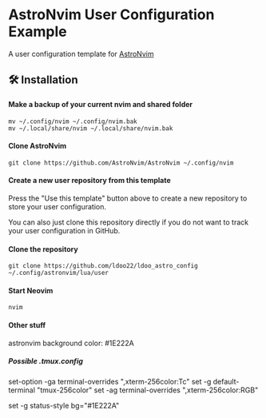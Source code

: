 # AstroNvim User Configuration Example

A user configuration template for [AstroNvim](https://github.com/AstroNvim/AstroNvim)

## 🛠️ Installation

#### Make a backup of your current nvim and shared folder

```shell
mv ~/.config/nvim ~/.config/nvim.bak
mv ~/.local/share/nvim ~/.local/share/nvim.bak
```

#### Clone AstroNvim

```shell
git clone https://github.com/AstroNvim/AstroNvim ~/.config/nvim
```

#### Create a new user repository from this template

Press the "Use this template" button above to create a new repository to store your user configuration.

You can also just clone this repository directly if you do not want to track your user configuration in GitHub.

#### Clone the repository

```shell
git clone https://github.com/ldoo22/ldoo_astro_config ~/.config/astronvim/lua/user
```

#### Start Neovim

```shell
nvim
```

#### Other stuff
astronvim background color: #1E222A
##### Possible .tmux.config
set-option -ga terminal-overrides ",xterm-256color:Tc"
set -g default-terminal "tmux-256color"
set -ag terminal-overrides ",xterm-256color:RGB"

set -g status-style bg="#1E222A"

